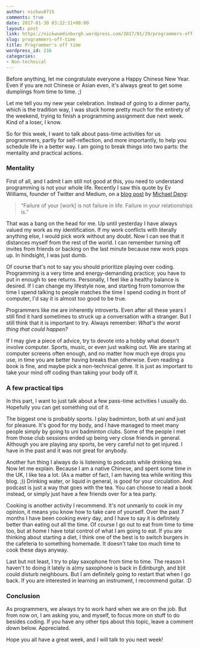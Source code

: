 ```yaml
---
author: nickwu0715
comments: true
date: 2017-01-30 03:22:11+00:00
layout: post
link: https://nickwuedinburgh.wordpress.com/2017/01/29/programmers-off-time/
slug: programmers-off-time
title: Programmer's off time
wordpress_id: 216
categories:
- Non-technical
---
```


Before anything, let me congratulate everyone a Happy Chinese New Year. Even if you are not Chinese or Asian even, it's always great to get some dumplings from time to time. ;)

Let me tell you my new year celebration. Instead of going to a dinner party, which is the tradition way, I was stuck home pretty much for the entirety of the weekend, trying to finish a programming assignment due next week. Kind of a loser, I know.

So for this week, I want to talk about pass-time activities for us programmers, partly for self-reflection, and more importantly, to help you schedule life in a better way. I am going to break things into two parts: the mentality and practical actions.



### Mentality



First of all, and I admit I am still not good at this, you need to understand programming is not your whole life. Recently I saw this quote by Ev Williams, founder of Twitter and Medium, on a [blog post](https://medium.freecodecamp.com/how-to-land-a-top-notch-tech-job-as-a-student-5c97fec82f3d#.dnilkyk7q) by [Michael Deng](http://michaeldeng.me/):



<blockquote>“Failure of your [work] is not failure in life. Failure in your relationships is.”</blockquote>



That was a bang on the head for me. Up until yesterday I have always valued my work as my identification. If my work conflicts with literally anything else, I would pick work without any doubt. Now I can see that it distances myself from the rest of the world. I can remember turning off invites from friends or backing on the last minute because new work pops up. In hindsight, I was just dumb.

Of course that's not to say you should prioritize playing over coding. Programming is a very time and energy-demanding practice; you have to put in enough to see returns. Personally, I feel like a healthy balance is desired. If I can change my lifestyle now, and starting from tomorrow the time I spend talking to people matches the time I spend coding in front of computer, I'd say it is almost too good to be true.

Programmers like me are inherently introverts. Even after all these years I still find it hard sometimes to struck up a conversation with a stranger. But I still think that it is important to try. Always remember: _What's the worst thing that could happen?_

If I may give a piece of advice, try to devote into a hobby what doesn't involve computer. Sports, music, or even just walking out. We are staring at computer screens often enough, and no matter how much eye drops you use, in time you are better having breaks than otherwise. Even reading a book is fine, and maybe pick a non-technical genre. It is just as important to take your mind off coding than taking your body off it.



### A few practical tips



In this part, I want to just talk about a few pass-time activities I usually do. Hopefully you can get something out of it.

The biggest one is probably sports. I play badminton, both at uni and just for pleasure. It's good for my body, and I have managed to meet many people simply by going to uni badminton clubs. Some of the people I met from those club sessions ended up being very close friends in general. Although you are playing any sports, be very careful not to get injured. I have in the past and it was not great for anybody.

Another fun thing I always do is listening to podcasts while drinking tea. Now let me explain. Because I am a native Chinese, and spent some time in the UK, I like tea a lot. (As a matter of fact, I am having tea while writing this blog. ;)) Drinking water, or liquid in general, is good for your circulation. And podcast is just a way that goes with the tea. You can choose to read a book instead, or simply just have a few friends over for a tea party.

Cooking is another activity I recommend. It's not unmanly to cook in my opinion, it means you know how to take care of yourself. Over the past 7 months I have been cooking every day, and I have to say it is definitely better than eating out all the time. Of course I go out to eat from time to time too, but at home I have total control of what I am going to eat. If you are thinking about starting a diet, I think one of the best is to switch burgers in the cafeteria to something homemade. It doesn't take too much time to cook these days anyway.

Last but not least, I try to play saxophone from time to time. The reason I haven't to doing it lately is a)my saxophone is back in Edinburgh, and b)it could disturb neighbours. But I am definitely going to restart that when I go back. If you are interested in learning an instrument, I recommend guitar. :D



### Conclusion



As programmers, we always try to work hard when we are on the job. But from now on, I am asking you, and myself, to focus more on stuff to do besides coding. If you have any other tips about this topic, leave a comment down below. Appreciated.

Hope you all have a great week, and I will talk to you next week!
